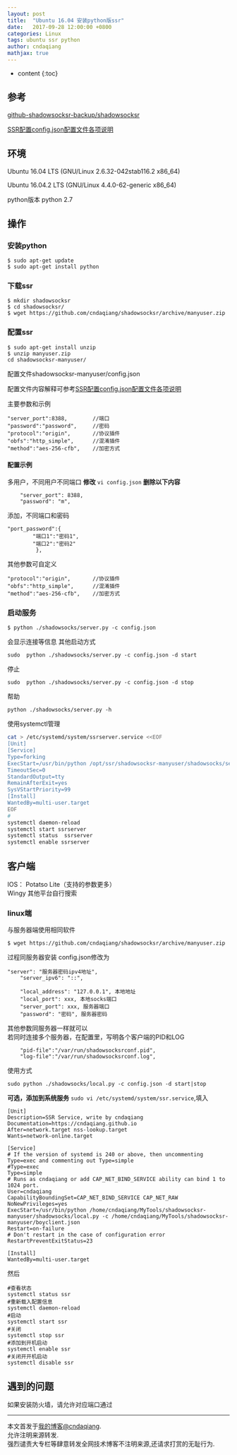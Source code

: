 ```yaml
---
layout: post
title:  "Ubuntu 16.04 安装python版ssr"
date:   2017-09-28 12:00:00 +0800
categories: Linux
tags: ubuntu ssr python 
author: cndaqiang
mathjax: true
---
```

* content
{:toc}







## 参考
[github-shadowsocksr-backup/shadowsocksr](https://github.com/shadowsocksr-backup/shadowsocksr)

[SSR配置config.json配置文件各项说明](http://www.zhouxuanyu.com/381.html)
## 环境
Ubuntu 16.04 LTS (GNU/Linux 2.6.32-042stab116.2 x86_64)

Ubuntu 16.04.2 LTS (GNU/Linux 4.4.0-62-generic x86_64)

python版本 python 2.7
## 操作
### 安装python
```
$ sudo apt-get update
$ sudo apt-get install python
```
### 下载ssr
```
$ mkdir shadowsocksr
$ cd shadowsocksr/
$ wget https://github.com/cndaqiang/shadowsocksr/archive/manyuser.zip
```
### 配置ssr

```
$ sudo apt-get install unzip
$ unzip manyuser.zip 
cd shadowsocksr-manyuser/
```
配置文件shadowsocksr-manyuser/config.json

配置文件内容解释可参考[SSR配置config.json配置文件各项说明](http://www.zhouxuanyu.com/381.html)

主要参数和示例
```
"server_port":8388,        //端口
"password":"password",     //密码
"protocol":"origin",       //协议插件
"obfs":"http_simple",      //混淆插件
"method":"aes-256-cfb",    //加密方式
```
#### 配置示例
多用户，不同用户不同端口
**修改** ` vi config.json `
**删除以下内容**
```
    "server_port": 8388,
    "password": "m",
```
添加，不同端口和密码
```
"port_password":{
        "端口1":"密码1",
        "端口2":"密码2"
         },
```
其他参数可自定义
```
"protocol":"origin",       //协议插件
"obfs":"http_simple",      //混淆插件
"method":"aes-256-cfb",    //加密方式
```
### 启动服务
```
$ python ./shadowsocks/server.py -c config.json
```
会显示连接等信息
其他启动方式
```
sudo  python ./shadowsocks/server.py -c config.json -d start
```
停止
```
sudo  python ./shadowsocks/server.py -c config.json -d stop
```
帮助
```
python ./shadowsocks/server.py -h
```

使用systemctl管理
```bash
cat > /etc/systemd/system/ssrserver.service <<EOF
[Unit]
[Service]
Type=forking
ExecStart=/usr/bin/python /opt/ssr/shadowsocksr-manyuser/shadowsocks/server.py -c /opt/ssr/shadowsocksr-manyuser/config.json -d start
TimeoutSec=0
StandardOutput=tty
RemainAfterExit=yes
SysVStartPriority=99
[Install]
WantedBy=multi-user.target
EOF
#
systemctl daemon-reload
systemctl start ssrserver
systemctl status  ssrserver
systemctl enable ssrserver
```
## 客户端
IOS： Potatso Lite（支持的参数更多）
</br>      Wingy
其他平台自行搜索
### linux端
与服务器端使用相同软件
```
$ wget https://github.com/cndaqiang/shadowsocksr/archive/manyuser.zip
```
过程同服务器安装
config.json修改为
```
"server": "服务器密码ipv4地址",
    "server_ipv6": "::",

    "local_address": "127.0.0.1", 本地地址
    "local_port": xxx, 本地socks端口
    "server_port": xxx, 服务器端口
    "password": "密码", 服务器密码
```
其他参数同服务器一样就可以
<br>若同时连接多个服务器，在配置里，写明各个客户端的PID和LOG
```
    "pid-file":"/var/run/shadowsocksrconf.pid",
    "log-file":"/var/run/shadowsocksrconf.log",
```
使用方式
```
sudo python ./shadowsocks/local.py -c config.json -d start|stop
```
**可选，添加到系统服务**
`sudo vi /etc/systemd/system/ssr.service`,填入
```
[Unit]
Description=SSR Service, write by cndaqiang
Documentation=https://cndaqiang.github.io
After=network.target nss-lookup.target
Wants=network-online.target

[Service]
# If the version of systemd is 240 or above, then uncommenting Type=exec and commenting out Type=simple
#Type=exec
Type=simple
# Runs as cndaqiang or add CAP_NET_BIND_SERVICE ability can bind 1 to 1024 port.
User=cndaqiang
CapabilityBoundingSet=CAP_NET_BIND_SERVICE CAP_NET_RAW
NoNewPrivileges=yes
ExecStart=/usr/bin/python /home/cndaqiang/MyTools/shadowsocksr-manyuser/shadowsocks/local.py -c /home/cndaqiang/MyTools/shadowsocksr-manyuser/boyclient.json
Restart=on-failure
# Don't restart in the case of configuration error
RestartPreventExitStatus=23

[Install]
WantedBy=multi-user.target
```
然后
```
#查看状态
systemctl status ssr
#重新载入配置信息
systemctl daemon-reload
#启动
systemctl start ssr
#关闭
systemctl stop ssr
#添加到开机启动
systemctl enable ssr
#关闭开开机启动
systemctl disable ssr
```
## 遇到的问题
如果安装防火墙，请允许对应端口通过




------
本文首发于[我的博客@cndaqiang](https://cndaqiang.github.io/).<br>
允许注明来源转发.<br>
强烈谴责大专栏等肆意转发全网技术博客不注明来源,还请求打赏的无耻行为.
